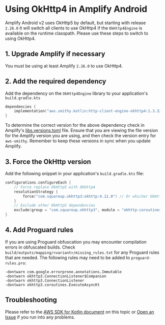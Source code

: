# Using OkHttp4 in Amplify Android

Amplify Android v2 uses OkHttp5 by default, but starting with release `2.26.0` it will switch all clients to use OkHttp4 if the `OkHttp4Engine`
is available on the runtime classpath. Please use these steps to switch to using OkHttp4.

## 1. Upgrade Amplify if necessary

You must be using at least Amplify `2.26.0` to use OkHttp4.

## 2. Add the required dependency

Add the dependency on the `OkHttp4Engine` library to your application's `build.gradle.kts`

```kotlin
dependencies {
    implementation("aws.smithy.kotlin:http-client-engine-okhttp4:1.3.32") // Version must align with Smithy dependency in Amplify
}
```

To determine the correct version for the above dependency check in Amplify's [libs.versions.toml](../gradle/libs.versions.toml) file.
Ensure that you are viewing the file version for the Amplify version you are using, and then check the version entry for `aws-smithy`.
Remember to keep these versions in sync when you update Amplify.

## 3. Force the OkHttp version

Add the following snippet in your application's `build.gradle.kts` file:

```kotlin
configurations.configureEach {
    // Force replace OkHttp5 with OkHttp4
    resolutionStrategy {
        force("com.squareup.okhttp3:okhttp:4.12.0") // Or whicher OkHttp version you want
    }
    // Exclude other OkHttp5 dependencies
    exclude(group = "com.squareup.okhttp3", module = "okhttp-coroutines")
}
```

## 4. Add Proguard rules

If you are using Proguard obfuscation you may encounter compilation errors in obfuscated builds. Check
`build/outputs/mapping/<variant>/missing_rules.txt` for any Proguard rules that are needed. The following
rules may need to be added to `proguard-rules.pro`:

```
-dontwarn com.google.errorprone.annotations.Immutable
-dontwarn okhttp3.ConnectionListener$Companion
-dontwarn okhttp3.ConnectionListener
-dontwarn okhttp3.coroutines.ExecuteAsyncKt
```

## Troubleshooting

Please refer to the [AWS SDK for Kotlin document](https://github.com/smithy-lang/smithy-kotlin/tree/main/runtime/protocol/http-client-engines/http-client-engine-okhttp4) on this topic or [Open an Issue](https://github.com/aws-amplify/amplify-android/issues/new/choose) if you run into any problems.